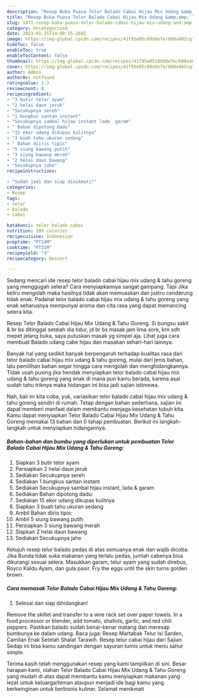 ```yaml
---
description: "Resep Buka Puasa Telor Balado Cabai Hijau Mix Udang &amp;amp; Tahu Goreng, Menggugah Selera"
title: "Resep Buka Puasa Telor Balado Cabai Hijau Mix Udang &amp;amp; Tahu Goreng, Menggugah Selera"
slug: 1471-resep-buka-puasa-telor-balado-cabai-hijau-mix-udang-and-amp-tahu-goreng-menggugah-selera
category: Uncategorized
date: 2023-01-25T14:00:55.268Z
image: https://img-global.cpcdn.com/recipes/41f95e05c89dde7e/680x482cq70/telor-balado-cabai-hijau-mix-udang-tahu-goreng-foto-resep-utama.jpg
hideToc: false
enableToc: true
enableTocContent: false
thumbnail: https://img-global.cpcdn.com/recipes/41f95e05c89dde7e/680x482cq70/telor-balado-cabai-hijau-mix-udang-tahu-goreng-foto-resep-utama.jpg
cover: https://img-global.cpcdn.com/recipes/41f95e05c89dde7e/680x482cq70/telor-balado-cabai-hijau-mix-udang-tahu-goreng-foto-resep-utama.jpg
author: Admin
authorAv: notfound
ratingvalue: 3.3
reviewcount: 8
recipeingredient:
- "3 butir telor ayam"
- "2 helai daun jeruk"
- "Secukupnya sereh"
- "1 bungkus santan instant"
- "Secukupnya sambal hijau instant lada  garam"
- " Bahan dipotong dadu"
- "15 ekor udang dikupas kulitnya"
- "3 buah tahu ukuran sedang"
- " Bahan diiris tipis"
- "5 siung bawang putih"
- "3 siung bawang merah"
- "2 helai daun bawang"
- "Secukupnya jahe"
recipeinstructions:

- "Sudah jadi dan siap dinikmati!"
categories:
- Resep
tags:
- telor
- balado
- cabai

katakunci: telor balado cabai 
nutrition: 209 calories
recipecuisine: Indonesian
preptime: "PT14M"
cooktime: "PT31M"
recipeyield: "3"
recipecategory: Dessert

---
```



Sedang mencari ide resep telor balado cabai hijau mix udang &amp; tahu goreng yang menggugah selera? Cara menyiapkannya sangat gampang. Tapi Jika keliru mengolah maka hasilnya tidak akan memuaskan dan justru cenderung tidak enak. Padahal telor balado cabai hijau mix udang &amp; tahu goreng yang enak seharusnya mempunyai aroma dan cita rasa yang dapat memancing selera kita.


Resep Telor Balado Cabai Hijau Mix Udang &amp; Tahu Goreng. Si bungsu sakit &amp; br bs ditinggal setelah dia tidur, jd br bs masak jam lima sore, krn sdh mepet jelang buka, saya putuskan masak yg simpel aja. Lihat juga cara membuat Balado udang cabe hijau dan masakan sehari-hari lainnya.

Banyak hal yang sedikit banyak berpengaruh terhadap kualitas rasa dari telor balado cabai hijau mix udang &amp; tahu goreng, mulai dari jenis bahan, lalu pemilihan bahan segar hingga cara mengolah dan menghidangkannya. Tidak usah pusing jika hendak menyiapkan telor balado cabai hijau mix udang &amp; tahu goreng yang enak di mana pun kamu berada, karena asal sudah tahu triknya maka hidangan ini bisa jadi sajian istimewa.


Nah, kali ini kita coba, yuk, variasikan telor balado cabai hijau mix udang &amp; tahu goreng sendiri di rumah. Tetap dengan bahan sederhana, sajian ini dapat memberi manfaat dalam membantu menjaga kesehatan tubuh kita. Kamu dapat menyiapkan Telor Balado Cabai Hijau Mix Udang &amp; Tahu Goreng memakai 13 bahan dan 0 tahap pembuatan. Berikut ini langkah-langkah untuk menyiapkan hidangannya.

<!--inarticleads1-->

##### Bahan-bahan dan bumbu yang diperlukan untuk pembuatan Telor Balado Cabai Hijau Mix Udang &amp; Tahu Goreng:

1. Siapkan 3 butir telor ayam
1. Persiapkan 2 helai daun jeruk
1. Sediakan Secukupnya sereh
1. Sediakan 1 bungkus santan instant
1. Sediakan Secukupnya sambal hijau instant, lada &amp; garam
1. Sediakan  Bahan dipotong dadu:
1. Sediakan 15 ekor udang dikupas kulitnya
1. Siapkan 3 buah tahu ukuran sedang
1. Ambil  Bahan diiris tipis:
1. Ambil 5 siung bawang putih
1. Persiapkan 3 siung bawang merah
1. Siapkan 2 helai daun bawang
1. Sediakan Secukupnya jahe


Ketujuh resep telur balado pedas di atas semuanya enak dan wajib dicoba. Jika Bunda tidak suka makanan yang terlalu pedas, jumlah cabenya bisa dikurangi sesuai selera. Masukkan garam, telur ayam yang sudah direbus, Royco Kaldu Ayam, dan gula pasir. Fry the eggs until the skin turns golden brown. 

<!--inarticleads2-->

##### Cara memasak Telor Balado Cabai Hijau Mix Udang &amp; Tahu Goreng:


1. Selesai dan siap dihidangkan!

Remove the skillet and transfer to a wire rack set over paper towels. In a food processor or blender, add tomato, shallots, garlic, and red chili peppers. Pastikan balado sudah benar-benar matang dan meresap bumbunya ke dalam udang. Baca juga: Resep Martabak Telur Isi Sarden, Camilan Enak Setelah Shalat Tarawih. Resep telur cabai hijau dari Sajian Sedap ini bisa kamu sandingan dengan sayuran tumis untuk menu sahur simple. 

Terima kasih telah menggunakan resep yang kami tampilkan di sini. Besar harapan kami, olahan Telor Balado Cabai Hijau Mix Udang &amp; Tahu Goreng yang mudah di atas dapat membantu kamu menyiapkan makanan yang lezat untuk keluarga/teman ataupun menjadi ide bagi kamu yang berkeinginan untuk berbisnis kuliner. Selamat menikmati
